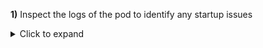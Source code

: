**1)** Inspect the logs of the pod to identify any startup issues
<details>
<summary>Click to expand</summary>
```
   [root@sno ~]$ kubectl logs -f td-agent-bit-<pod-hash> --namespace pmn
```

</details>
